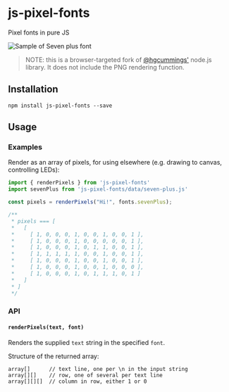 # js-pixel-fonts
Pixel fonts in pure JS

![Sample of Seven plus font](https://github.com/barthy-koeln/pixel-fonts/raw/main/samples/sevenPlus.png)

> NOTE: this is a browser-targeted fork of [@hgcummings'](https://github.com/hgcummings/pixel-fonts) node.js library. It does not include the PNG rendering function.

## Installation

```npm install js-pixel-fonts --save```

## Usage

### Examples

Render as an array of pixels, for using elsewhere (e.g. drawing to canvas, controlling LEDs):

```javascript
import { renderPixels } from 'js-pixel-fonts'
import sevenPlus from 'js-pixel-fonts/data/seven-plus.js'

const pixels = renderPixels("Hi!", fonts.sevenPlus);

/**
 * pixels === [
 *   [
 *     [ 1, 0, 0, 0, 1, 0, 0, 1, 0, 0, 1 ],
 *     [ 1, 0, 0, 0, 1, 0, 0, 0, 0, 0, 1 ],
 *     [ 1, 0, 0, 0, 1, 0, 1, 1, 0, 0, 1 ],
 *     [ 1, 1, 1, 1, 1, 0, 0, 1, 0, 0, 1 ],
 *     [ 1, 0, 0, 0, 1, 0, 0, 1, 0, 0, 1 ],
 *     [ 1, 0, 0, 0, 1, 0, 0, 1, 0, 0, 0 ],
 *     [ 1, 0, 0, 0, 1, 0, 1, 1, 1, 0, 1 ]
 *   ]
 * ]
 */
```

### API

#### `renderPixels(text, font)`

Renders the supplied `text` string in the specified `font`.

Structure of the returned array:
```
array[]      // text line, one per \n in the input string
array[][]    // row, one of several per text line
array[][][]  // column in row, either 1 or 0
```